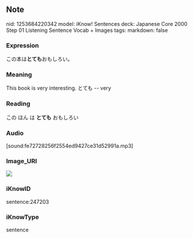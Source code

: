 ## Note
nid: 1253684220342
model: iKnow! Sentences
deck: Japanese Core 2000 Step 01 Listening Sentence Vocab + Images
tags: 
markdown: false

### Expression
<!DOCTYPE html>
<title></title>
この本は<b>とても</b>おもしろい。



### Meaning
This book is very interesting.
とても -- very

### Reading
<!DOCTYPE html>
<title></title>
この ほん は <b>とても</b> おもしろい



### Audio
[sound:fe72728256f2554ed9427ce31d52991a.mp3]

### Image_URI
<!DOCTYPE html>
<title></title>
<img src="416e66bf9d0bdf90d1e919d9ae877b91.jpg">



### iKnowID
sentence:247203

### iKnowType
sentence
